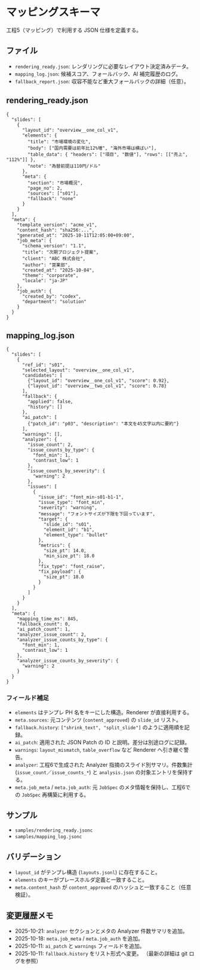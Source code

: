 # マッピングスキーマ

工程5（マッピング）で利用する JSON 仕様を定義する。

## ファイル
- `rendering_ready.json`: レンダリングに必要なレイアウト決定済みデータ。
- `mapping_log.json`: 候補スコア、フォールバック、AI 補完履歴のログ。
- `fallback_report.json`: 収容不能など重大フォールバックの詳細（任意）。

## rendering_ready.json
```jsonc
{
  "slides": [
    {
      "layout_id": "overview__one_col_v1",
      "elements": {
        "title": "市場環境の変化",
        "body": ["国内需要は前年比12%増", "海外市場は横ばい"],
        "table_data": { "headers": ["項目", "数値"], "rows": [["売上", "112%"]] },
        "note": "為替前提は110円/ドル"
      },
      "meta": {
        "section": "市場概況",
        "page_no": 2,
        "sources": ["s01"],
        "fallback": "none"
      }
    }
  ],
  "meta": {
    "template_version": "acme_v1",
    "content_hash": "sha256:...",
    "generated_at": "2025-10-11T12:05:00+09:00",
    "job_meta": {
      "schema_version": "1.1",
      "title": "次期プロジェクト提案",
      "client": "ABC 株式会社",
      "author": "営業部",
      "created_at": "2025-10-04",
      "theme": "corporate",
      "locale": "ja-JP"
    },
    "job_auth": {
      "created_by": "codex",
      "department": "solution"
    }
  }
}
```

## mapping_log.json
```jsonc
{
  "slides": [
    {
      "ref_id": "s01",
      "selected_layout": "overview__one_col_v1",
      "candidates": [
        {"layout_id": "overview__one_col_v1", "score": 0.92},
        {"layout_id": "overview__two_col_v1", "score": 0.78}
      ],
      "fallback": {
        "applied": false,
        "history": []
      },
      "ai_patch": [
        {"patch_id": "p03", "description": "本文を45文字以内に要約"}
      ],
      "warnings": [],
      "analyzer": {
        "issue_count": 2,
        "issue_counts_by_type": {
          "font_min": 1,
          "contrast_low": 1
        },
        "issue_counts_by_severity": {
          "warning": 2
        },
        "issues": [
          {
            "issue_id": "font_min-s01-b1-1",
            "issue_type": "font_min",
            "severity": "warning",
            "message": "フォントサイズが下限を下回っています",
            "target": {
              "slide_id": "s01",
              "element_id": "b1",
              "element_type": "bullet"
            },
            "metrics": {
              "size_pt": 14.0,
              "min_size_pt": 18.0
            },
            "fix_type": "font_raise",
            "fix_payload": {
              "size_pt": 18.0
            }
          }
        ]
      }
    }
  ],
  "meta": {
    "mapping_time_ms": 845,
    "fallback_count": 0,
    "ai_patch_count": 1,
    "analyzer_issue_count": 2,
    "analyzer_issue_counts_by_type": {
      "font_min": 1,
      "contrast_low": 1
    },
    "analyzer_issue_counts_by_severity": {
      "warning": 2
    }
  }
}
```

### フィールド補足
- `elements` はテンプレ PH 名をキーにした構造。Renderer が直接利用する。
- `meta.sources`: 元コンテンツ (`content_approved`) の `slide_id` リスト。
- `fallback.history`: `["shrink_text", "split_slide"]` のように適用順を記録。
- `ai_patch`: 適用された JSON Patch の ID と説明。差分は別途ログに記録。
- `warnings`: `layout_mismatch`, `table_overflow` など Renderer へ引き継ぐ警告。
- `analyzer`: 工程6で生成された Analyzer 指摘のスライド別サマリ。件数集計 (`issue_count`／`issue_counts_*`) と `analysis.json` の対象エントリを保持する。
- `meta.job_meta` / `meta.job_auth`: 元 `JobSpec` のメタ情報を保持し、工程6での `JobSpec` 再構築に利用する。

## サンプル
- `samples/rendering_ready.jsonc`
- `samples/mapping_log.jsonc`

## バリデーション
- `layout_id` がテンプレ構造 (`layouts.jsonl`) に存在すること。
- `elements` のキーがプレースホルダ定義と一致すること。
- `meta.content_hash` が `content_approved` のハッシュと一致すること（任意検証）。

## 変更履歴メモ
- 2025-10-21: `analyzer` セクションとメタの Analyzer 件数サマリを追加。
- 2025-10-18: `meta.job_meta` / `meta.job_auth` を追加。
- 2025-10-11: `ai_patch` と `warnings` フィールドを追加。
- 2025-10-11: `fallback.history` をリスト形式へ変更。
（最新の詳細は git ログを参照）

